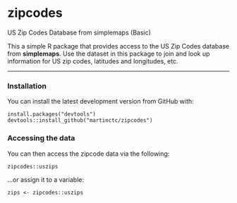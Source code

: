 # zipcodes
US Zip Codes Database from simplemaps (Basic)

This a simple R package that provides access to the US Zip Codes database from **simplemaps**. Use the dataset in this package to join and look up information for US zip codes, latitudes and longitudes, etc. 

---

### Installation

You can install the latest development version from GitHub with:

```
install.packages("devtools")
devtools::install_github("martinctc/zipcodes")
```

### Accessing the data

You can then access the zipcode data via the following:
```
zipcodes::uszips
```
...or assign it to a variable:

```
zips <- zipcodes::uszips
```
